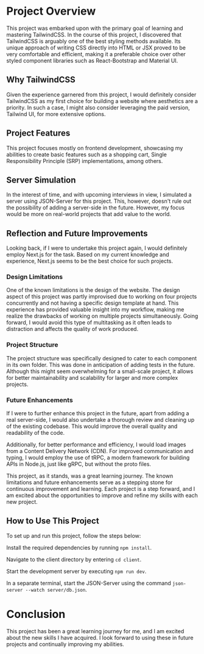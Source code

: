 # Project Overview
This project was embarked upon with the primary goal of learning and mastering TailwindCSS. In the course of this project, I discovered that TailwindCSS is arguably one of the best styling methods available. Its unique approach of writing CSS directly into HTML or JSX proved to be very comfortable and efficient, making it a preferable choice over other styled component libraries such as React-Bootstrap and Material UI.

## Why TailwindCSS
Given the experience garnered from this project, I would definitely consider TailwindCSS as my first choice for building a website where aesthetics are a priority. In such a case, I might also consider leveraging the paid version, Tailwind UI, for more extensive options.

## Project Features
This project focuses mostly on frontend development, showcasing my abilities to create basic features such as a shopping cart, Single Responsibility Principle (SRP) implementations, among others.

## Server Simulation
In the interest of time, and with upcoming interviews in view, I simulated a server using JSON-Server for this project. This, however, doesn't rule out the possibility of adding a server-side in the future. However, my focus would be more on real-world projects that add value to the world.

## Reflection and Future Improvements
Looking back, if I were to undertake this project again, I would definitely employ Next.js for the task. Based on my current knowledge and experience, Next.js seems to be the best choice for such projects.

### Design Limitations
One of the known limitations is the design of the website. The design aspect of this project was partly improvised due to working on four projects concurrently and not having a specific design template at hand. This experience has provided valuable insight into my workflow, making me realize the drawbacks of working on multiple projects simultaneously. Going forward, I would avoid this type of multitasking as it often leads to distraction and affects the quality of work produced.

### Project Structure
The project structure was specifically designed to cater to each component in its own folder. This was done in anticipation of adding tests in the future. Although this might seem overwhelming for a small-scale project, it allows for better maintainability and scalability for larger and more complex projects.

### Future Enhancements
If I were to further enhance this project in the future, apart from adding a real server-side, I would also undertake a thorough review and cleaning up of the existing codebase. This would improve the overall quality and readability of the code.

Additionally, for better performance and efficiency, I would load images from a Content Delivery Network (CDN). For improved communication and typing, I would employ the use of tRPC, a modern framework for building APIs in Node.js, just like gRPC, but without the proto files.

This project, as it stands, was a great learning journey. The known limitations and future enhancements serve as a stepping stone for continuous improvement and learning. Each project is a step forward, and I am excited about the opportunities to improve and refine my skills with each new project.

## How to Use This Project
To set up and run this project, follow the steps below:

Install the required dependencies by running `npm install`.

Navigate to the client directory by entering `cd client`.

Start the development server by executing `npm run dev`.

In a separate terminal, start the JSON-Server using the command `json-server --watch server/db.json`.

# Conclusion
This project has been a great learning journey for me, and I am excited about the new skills I have acquired. I look forward to using these in future projects and continually improving my abilities.

